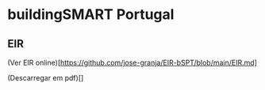 # buildingSMART Portugal

## EIR

(Ver EIR online)[https://github.com/jose-granja/EIR-bSPT/blob/main/EIR.md]

(Descarregar em pdf)[]
